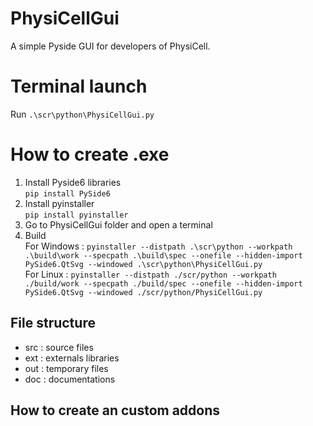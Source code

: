 # PhysiCellGui
A simple Pyside GUI for developers of PhysiCell.

# Terminal launch
Run `.\scr\python\PhysiCellGui.py`

# How to create .exe
1. Install Pyside6 libraries\
    `pip install PySide6`
2. Install pyinstaller\
    `pip install pyinstaller`
3. Go to PhysiCellGui folder and open a terminal
4. Build\
   For Windows : `pyinstaller --distpath .\scr\python --workpath .\build\work --specpath .\build\spec --onefile --hidden-import PySide6.QtSvg --windowed .\scr\python\PhysiCellGui.py`\
   For Linux : `pyinstaller --distpath ./scr/python --workpath ./build/work --specpath ./build/spec --onefile --hidden-import PySide6.QtSvg --windowed ./scr/python/PhysiCellGui.py`

## File structure

- src : source files
- ext : externals libraries
- out : temporary files
- doc : documentations


## How to create an custom addons
